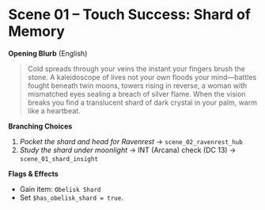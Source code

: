 # Scene 01 – Touch Success: Shard of Memory

**Opening Blurb** (English)
> Cold spreads through your veins the instant your fingers brush the stone.  A
> kaleidoscope of lives not your own floods your mind—battles fought beneath
> twin moons, towers rising in reverse, a woman with mismatched eyes sealing a
> breach of silver flame.  When the vision breaks you find a translucent shard
> of dark crystal in your palm, warm like a heartbeat.

**Branching Choices**
1. *Pocket the shard and head for Ravenrest* → `scene_02_ravenrest_hub`
2. *Study the shard under moonlight* → INT (Arcana) check (DC 13) → `scene_01_shard_insight`

**Flags & Effects**
* Gain item: `Obelisk Shard`
* Set `$has_obelisk_shard = true`. 